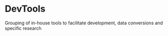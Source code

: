 # DevTools
Grouping of in-house tools to facilitate development, data conversions and specific research
